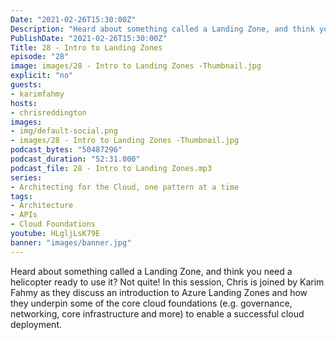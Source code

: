 ```yaml
---
Date: "2021-02-26T15:30:00Z"
Description: "Heard about something called a Landing Zone, and think you need a helicopter ready to use it? Not quite! In this session, Chris is joined by Karim Fahmy as they discuss an introduction to Azure Landing Zones and how they underpin some of the core cloud foundations (e.g. governance, networking, core infrastructure and more) to enable a successful cloud deployment"
PublishDate: "2021-02-26T15:30:00Z"
Title: 28 - Intro to Landing Zones
episode: "28"
image: images/28 - Intro to Landing Zones -Thumbnail.jpg
explicit: "no"
guests:
- karimfahmy
hosts:
- chrisreddington
images:
- img/default-social.png
- images/28 - Intro to Landing Zones -Thumbnail.jpg
podcast_bytes: "50487296"
podcast_duration: "52:31.000"
podcast_file: 28 - Intro to Landing Zones.mp3
series:
- Architecting for the Cloud, one pattern at a time
tags:
- Architecture
- APIs
- Cloud Foundations
youtube: HLgljLsK79E
banner: "images/banner.jpg"
---
```

Heard about something called a Landing Zone, and think you need a helicopter ready to use it? Not quite! In this session, Chris is joined by Karim Fahmy as they discuss an introduction to Azure Landing Zones and how they underpin some of the core cloud foundations (e.g. governance, networking, core infrastructure and more) to enable a successful cloud deployment.
